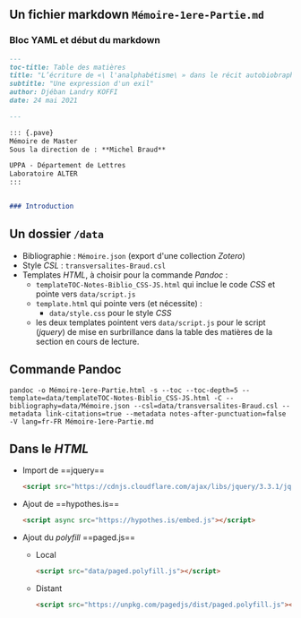 ## Un fichier markdown `Mémoire-1ere-Partie.md`

### Bloc YAML et début du markdown

```markdown
---
toc-title: Table des matières
title: "L’écriture de «\ l'analphabétisme\ » dans le récit autobiobraphique _l'analphabète_ d'Agota Kristof\ :"
subtitle: "Une expression d'un exil"
author: Djéban Landry KOFFI
date: 24 mai 2021

---

::: {.pave}
Mémoire de Master  
Sous la direction de : **Michel Braud**  

UPPA - Département de Lettres  
Laboratoire ALTER  
:::


### Introduction


```

## Un dossier `/data`

- Bibliographie : `Mémoire.json` (export d'une collection *Zotero*)
- Style *CSL* : `transversalites-Braud.csl` 
- Templates *HTML*, à choisir pour la commande *Pandoc* :
  - `templateTOC-Notes-Biblio_CSS-JS.html` qui inclue le code *CSS* et pointe vers `data/script.js`
  - `template.html` qui pointe vers (et nécessite) :
    - `data/style.css` pour le style *CSS*
  - les deux templates pointent vers `data/script.js` pour le script (*jquery*) de mise en surbrillance dans la table des matières de la section en cours de lecture.

## Commande Pandoc

```
pandoc -o Mémoire-1ere-Partie.html -s --toc --toc-depth=5 --template=data/templateTOC-Notes-Biblio_CSS-JS.html -C --bibliography=data/Mémoire.json --csl=data/transversalites-Braud.csl --metadata link-citations=true --metadata notes-after-punctuation=false -V lang=fr-FR Mémoire-1ere-Partie.md
```                

## Dans le *HTML*

- Import de ==jquery==

  ```html
  <script src="https://cdnjs.cloudflare.com/ajax/libs/jquery/3.3.1/jquery.min.js"></script>
  ```

- Ajout de ==hypothes.is==
  
  ```html
  <script async src="https://hypothes.is/embed.js"></script>
  ```

- Ajout du *polyfill* ==paged.js==
  - Local 
    
    ```html
    <script src="data/paged.polyfill.js"></script>
    ```
  
  - Distant
    
    ```html
    <script src="https://unpkg.com/pagedjs/dist/paged.polyfill.js"></script>
    ```
